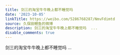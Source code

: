 ```yaml
---
title: 剑三的淘宝牛牛晚上都不睡觉吗
date: '2023-10-05'
linkTitle: https://weibo.com/5286768287/NmvFdimtd
source: 久保田鲤鱼的微博
description: 剑三的淘宝牛牛晚上都不睡觉吗  ...
disable_comments: true
---
```

剑三的淘宝牛牛晚上都不睡觉吗  ...